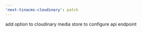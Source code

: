 ```yaml
---
'next-tinacms-cloudinary': patch
---
```


add option to cloudinary media store to configure api endpoint
